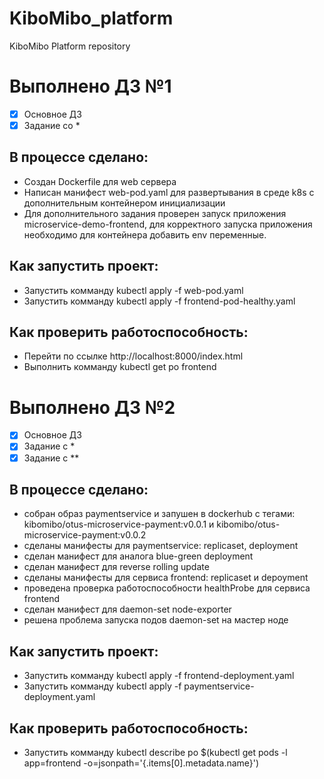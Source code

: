 # KiboMibo_platform
KiboMibo Platform repository


# Выполнено ДЗ №1

 - [x] Основное ДЗ
 - [x] Задание со *

## В процессе сделано:
 - Создан Dockerfile для web сервера
 - Написан манифест web-pod.yaml для развертывания в среде k8s с дополнительным контейнером инициализации
 - Для дополнительного задания проверен запуск приложения microservice-demo-frontend, для корректного запуска приложения необходимо для контейнера добавить env переменные.

## Как запустить проект:
 - Запустить комманду kubectl apply -f web-pod.yaml
 - Запустить комманду kubectl apply -f frontend-pod-healthy.yaml


## Как проверить работоспособность:
 - Перейти по ссылке http://localhost:8000/index.html
 - Выполнить комманду kubectl get po frontend


# Выполнено ДЗ №2

 - [x] Основное ДЗ
 - [x] Задание с *
 - [x] Задание с **

## В процессе сделано:
 - собран образ paymentservice и запушен в dockerhub c тегами: kibomibo/otus-microservice-payment:v0.0.1 и kibomibo/otus-microservice-payment:v0.0.2
 - сделаны манифесты для paymentservice: replicaset, deployment
 - сделан манифест для аналога blue-green deployment
 - сделан манифест для reverse rolling update
 - сделаны манифесты для сервиса frontend: replicaset и depoyment
 - проведена проверка работоспособности healthProbe для сервиса frontend
 - сделан манифест для daemon-set node-exporter
 - решена проблема запуска подов daemon-set на мастер ноде

## Как запустить проект:
 - Запустить комманду kubectl apply -f frontend-deployment.yaml
 - Запустить комманду kubectl apply -f paymentservice-deployment.yaml

## Как проверить работоспособность:
 - Запустить комманду kubectl describe po $(kubectl get pods -l app=frontend -o=jsonpath='{.items[0].metadata.name}')
